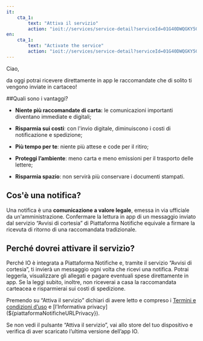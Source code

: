 ```yaml
---
it:
    cta_1:
        text: "Attiva il servizio"
        action: "ioit://services/service-detail?serviceId=01G40DWQGKY5GRWSNM4303VNRP&activate=true"
en:
    cta_1:
        text: "Activate the service"
        action: "ioit://services/service-detail?serviceId=01G40DWQGKY5GRWSNM4303VNRP&activate=true"
---
```

Ciao,

da oggi potrai ricevere direttamente in app le raccomandate che di solito ti vengono inviate in cartaceo!

##Quali sono i vantaggi?

- **Niente più raccomandate di carta:** le comunicazioni importanti diventano immediate e digitali;

- **Risparmia sui costi**: con l'invio digitale, diminuiscono i costi di notificazione e spedizione;

- **Più tempo per te**: niente più attese e code per il ritiro;

- **Proteggi l’ambiente**: meno carta e meno emissioni per il trasporto delle lettere;

- **Risparmia spazio**: non servirà più conservare i documenti stampati.

## Cos'è una notifica?
Una notifica è una **comunicazione a valore legale**, emessa in via ufficiale da un'amministrazione. Confermare la lettura in app di un messaggio inviato dal servizio “Avvisi di cortesia” di Piattaforma Notifiche equivale a firmare la ricevuta di ritorno di una raccomandata tradizionale.

## Perché dovrei attivare il servizio?
Perché IO è integrata a Piattaforma Notifiche e, tramite il servizio “Avvisi di cortesia”, ti invierà un messaggio ogni volta che ricevi una notifica. Potrai leggerla, visualizzare gli allegati e pagare eventuali spese direttamente in app.
Se la leggi subito, inoltre, non riceverai a casa la raccomandata carteacea e risparmierai sui costi di spedizione.

Premendo su “Attiva il servizio” dichiari di avere letto e compreso i [Termini e condizioni d’uso](${piattaformaNotificheURLTOS} ) e [l’Informativa privacy](${piattaformaNotificheURLPrivacy}).

Se non vedi il pulsante “Attiva il servizio”, vai allo store del tuo dispositivo e verifica di aver scaricato l’ultima versione dell’app IO.